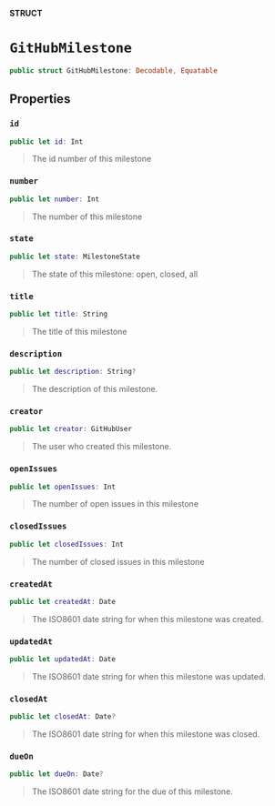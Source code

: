**STRUCT**

# `GitHubMilestone`

```swift
public struct GitHubMilestone: Decodable, Equatable
```

## Properties
### `id`

```swift
public let id: Int
```

> The id number of this milestone

### `number`

```swift
public let number: Int
```

> The number of this milestone

### `state`

```swift
public let state: MilestoneState
```

> The state of this milestone: open, closed, all

### `title`

```swift
public let title: String
```

> The title of this milestone

### `description`

```swift
public let description: String?
```

> The description of this milestone.

### `creator`

```swift
public let creator: GitHubUser
```

> The user who created this milestone.

### `openIssues`

```swift
public let openIssues: Int
```

> The number of open issues in this milestone

### `closedIssues`

```swift
public let closedIssues: Int
```

> The number of closed issues in this milestone

### `createdAt`

```swift
public let createdAt: Date
```

> The ISO8601 date string for when this milestone was created.

### `updatedAt`

```swift
public let updatedAt: Date
```

> The ISO8601 date string for when this milestone was updated.

### `closedAt`

```swift
public let closedAt: Date?
```

> The ISO8601 date string for when this milestone was closed.

### `dueOn`

```swift
public let dueOn: Date?
```

> The ISO8601 date string for the due of this milestone.
